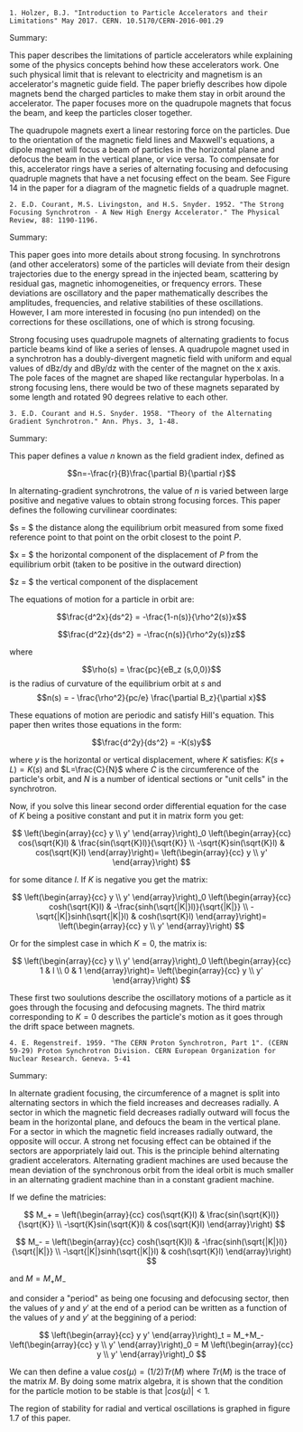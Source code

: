     1. Holzer, B.J. "Introduction to Particle Accelerators and their Limitations" May 2017. CERN. 10.5170/CERN-2016-001.29

Summary:

This paper describes the limitations of particle accelerators while explaining some of the physics concepts behind how these accelerators work. One such physical limit that is relevant to electricity and magnetism is an accelerator's magnetic guide field. The paper briefly describes how dipole magnets bend the charged particles to make them stay in orbit around the accelerator. The paper focuses more on the quadrupole magnets that focus the beam, and keep the particles closer together.

The quadrupole magnets exert a linear restoring force on the particles. Due to the orientation of the magnetic field lines and Maxwell's equations, a dipole magnet will focus a beam of particles in the horizontal plane and defocus the beam in the vertical plane, or vice versa. To compensate for this, accelerator rings have a series of alternating focusing and defocusing quadruple magnets that have a net focusing effect on the beam. See Figure 14 in the paper for a diagram of the magnetic fields of a quadruple magnet.



    2. E.D. Courant, M.S. Livingston, and H.S. Snyder. 1952. "The Strong Focusing Synchrotron - A New High Energy Accelerator." The Physical Review, 88: 1190-1196.

Summary:

This paper goes into more details about strong focusing. In synchrotrons (and other accelerators) some of the particles will deviate from their design trajectories due to the energy spread in the injected beam, scattering by residual gas, magnetic inhomogeneities, or frequency errors. These deviations are oscillatory and the paper mathematically describes the amplitudes, frequencies, and relative stabilities of these oscillations. However, I am more interested in focusing (no pun intended) on the corrections for these oscillations, one of which is strong focusing.

Strong focusing uses quadrupole magnets of alternating gradients to focus particle beams kind of like a series of lenses. A quadrupole magnet used in a synchrotron has a doubly-divergent magnetic field with uniform and equal values of dBz/dy and dBy/dz with the center of the magnet on the x axis. The pole faces of the magnet are shaped like rectangular hyperbolas. In a strong focusing lens, there would be two of these magnets separated by some length and rotated 90 degrees relative to each other.



    3. E.D. Courant and H.S. Snyder. 1958. "Theory of the Alternating Gradient Synchrotron." Ann. Phys. 3, 1-48.
    
Summary:

This paper defines a value $n$ known as the field gradient index, defined as 

$$n=-\frac{r}{B}\frac{\partial B}{\partial r}$$ 

In alternating-gradient synchrotrons, the value of $n$ is varied between large positive and negative values to obtain strong focusing forces. This paper defines the following curvilinear coordinates:

$s = $ the distance along the equilibrium orbit measured from some fixed reference point to that point on the orbit closest to the point $P$.

$x = $ the horizontal component of the displacement of $P$ from the equilibrium orbit (taken to be positive in the outward direction)

$z = $ the vertical component of the displacement

The equations of motion for a particle in orbit are:

$$\frac{d^2x}{ds^2} = -\frac{1-n(s)}{\rho^2(s)}x$$

$$\frac{d^2z}{ds^2} = -\frac{n(s)}{\rho^2y(s)}z$$

where 

$$\rho(s) = \frac{pc}{eB_z (s,0,0)}$$ is the radius of curvature of the equilibrium orbit at $s$ and $$n(s) = - \frac{\rho^2}{pc/e} \frac{\partial B_z}{\partial x}$$

These equations of motion are periodic and satisfy Hill's equation. This paper then writes those equations in the form: 

$$\frac{d^2y}{ds^2} = -K(s)y$$ 

where $y$ is the horizontal or vertical displacement, where $K$ satisfies: $K(s+L) = K(s)$ and $L=\frac{C}{N}$ where $C$ is the circumference of the particle's orbit, and $N$ is a number of identical sections or "unit cells" in the synchrotron.

Now, if you solve this linear second order differential equation for the case of $K$ being a positive constant and put it in matrix form you get:

$$
\left(\begin{array}{cc} 
y \\
y'
\end{array}\right)_0
\left(\begin{array}{cc} 
cos(\sqrt{K}l) & \frac{sin(\sqrt{K}l)}{\sqrt{K}} \\
-\sqrt{K}sin(\sqrt{K}l) & cos(\sqrt{K}l)
\end{array}\right)=
\left(\begin{array}{cc} 
y \\
y'
\end{array}\right)
$$

for some ditance $l$. If $K$ is negative you get the matrix: 

$$
\left(\begin{array}{cc} 
y \\
y'
\end{array}\right)_0
\left(\begin{array}{cc} 
cosh(\sqrt{K}l) & -\frac{sinh(\sqrt{|K|}l)}{\sqrt{|K|}} \\
-\sqrt{|K|}sinh(\sqrt{|K|}l) & cosh(\sqrt{K}l)
\end{array}\right)=
\left(\begin{array}{cc} 
y \\
y'
\end{array}\right)
$$

Or for the simplest case in which $K=0$, the matrix is: 

$$
\left(\begin{array}{cc} 
y \\
y'
\end{array}\right)_0
\left(\begin{array}{cc} 
1 & l \\
0 & 1
\end{array}\right)=
\left(\begin{array}{cc} 
y \\
y'
\end{array}\right)
$$

These first two soulutions describe the oscillatory motions of a particle as it goes through the focusing and defocusing magnets. The third matrix corresponding to $K=0$ describes the particle's motion as it goes through the drift space between magnets.



    4. E. Regenstreif. 1959. "The CERN Proton Synchrotron, Part 1". (CERN 59-29) Proton Synchrotron Division. CERN European Organization for Nuclear Research. Geneva. 5-41
 
Summary: 
 
In alternate gradient focusing, the circumference of a magnet is split into alternating sectors in which the field increases and decreases radially. A sector in which the magnetic field decreases radially outward will focus the beam in the horizontal plane, and defoucs the beam in the vertical plane. For a sector in which the magnetic field increases radially outward, the opposite will occur. A strong net focusing effect can be obtained if the sectors are apporpriately laid out. This is the principle behind alternating gradient accelerators. Alternating gradient machines are used because the mean deviation of the synchronous orbit from the ideal orbit is much smaller in an alternating gradient machine than in a constant gradient machine.

If we define the matricies:

$$
M_+ = \left(\begin{array}{cc} 
cos(\sqrt{K}l) & \frac{sin(\sqrt{K}l)}{\sqrt{K}} \\
-\sqrt{K}sin(\sqrt{K}l) & cos(\sqrt{K}l)
\end{array}\right)
$$ 

$$
M_- = \left(\begin{array}{cc} 
cosh(\sqrt{K}l) & -\frac{sinh(\sqrt{|K|}l)}{\sqrt{|K|}} \\
-\sqrt{|K|}sinh(\sqrt{|K|}l) & cosh(\sqrt{K}l)
\end{array}\right)
$$

and $M = M_+M_-$

and consider a "period" as being one focusing and defocusing sector, then the values of $y$ and $y'$ at the end of a period can be written as a function of the values of $y$ and $y'$ at the beggining of a period:

$$
\left(\begin{array}{cc} 
y 
y'
\end{array}\right)_t = M_+M_-
\left(\begin{array}{cc} 
y \\
y'
\end{array}\right)_0 = M
\left(\begin{array}{cc} 
y \\
y'
\end{array}\right)_0
$$

We can then define a value $cos(\mu) = (1/2)Tr(M)$ where $Tr(M)$ is the trace of the matrix $M$. By doing some matrix algebra, it is shown that the condition for the particle motion to be stable is that $|cos(\mu)| < 1$.

The region of stability for radial and vertical oscillations is graphed in figure 1.7 of this paper.